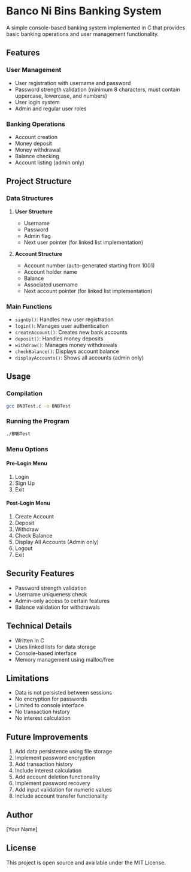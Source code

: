 # Banco Ni Bins Banking System

A simple console-based banking system implemented in C that provides basic banking operations and user management functionality.

## Features

### User Management
- User registration with username and password
- Password strength validation (minimum 8 characters, must contain uppercase, lowercase, and numbers)
- User login system
- Admin and regular user roles

### Banking Operations
- Account creation
- Money deposit
- Money withdrawal
- Balance checking
- Account listing (admin only)

## Project Structure

### Data Structures
1. **User Structure**
   - Username
   - Password
   - Admin flag
   - Next user pointer (for linked list implementation)

2. **Account Structure**
   - Account number (auto-generated starting from 1001)
   - Account holder name
   - Balance
   - Associated username
   - Next account pointer (for linked list implementation)

### Main Functions
- `signUp()`: Handles new user registration
- `login()`: Manages user authentication
- `createAccount()`: Creates new bank accounts
- `deposit()`: Handles money deposits
- `withdraw()`: Manages money withdrawals
- `checkBalance()`: Displays account balance
- `displayAccounts()`: Shows all accounts (admin only)

## Usage

### Compilation
```bash
gcc BNBTest.c -o BNBTest
```

### Running the Program
```bash
./BNBTest
```

### Menu Options

#### Pre-Login Menu
1. Login
2. Sign Up
3. Exit

#### Post-Login Menu
1. Create Account
2. Deposit
3. Withdraw
4. Check Balance
5. Display All Accounts (Admin only)
6. Logout
7. Exit

## Security Features
- Password strength validation
- Username uniqueness check
- Admin-only access to certain features
- Balance validation for withdrawals

## Technical Details
- Written in C
- Uses linked lists for data storage
- Console-based interface
- Memory management using malloc/free

## Limitations
- Data is not persisted between sessions
- No encryption for passwords
- Limited to console interface
- No transaction history
- No interest calculation

## Future Improvements
1. Add data persistence using file storage
2. Implement password encryption
3. Add transaction history
4. Include interest calculation
5. Add account deletion functionality
6. Implement password recovery
7. Add input validation for numeric values
8. Include account transfer functionality

## Author
[Your Name]

## License
This project is open source and available under the MIT License. 